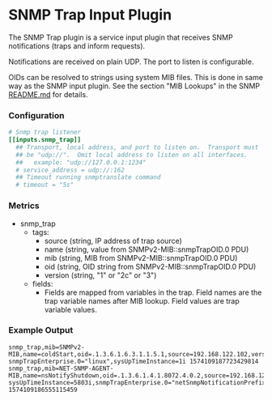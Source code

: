 # SNMP Trap Input Plugin

The SNMP Trap plugin is a service input plugin that receives SNMP
notifications (traps and inform requests).

Notifications are received on plain UDP. The port to listen is
configurable.

OIDs can be resolved to strings using system MIB files. This is done
in same way as the SNMP input plugin. See the section "MIB Lookups" in
the SNMP [README.md](../snmp/README.md) for details.

### Configuration
```toml
# Snmp trap listener
[[inputs.snmp_trap]]
  ## Transport, local address, and port to listen on.  Transport must
  ## be "udp://".  Omit local address to listen on all interfaces.
  ##   example: "udp://127.0.0.1:1234"
  # service_address = udp://:162
  ## Timeout running snmptranslate command
  # timeout = "5s"
```

### Metrics

- snmp_trap
  - tags:
	- source (string, IP address of trap source)
	- name (string, value from SNMPv2-MIB::snmpTrapOID.0 PDU)
	- mib (string, MIB from SNMPv2-MIB::snmpTrapOID.0 PDU)
	- oid (string, OID string from SNMPv2-MIB::snmpTrapOID.0 PDU)
	- version (string, "1" or "2c" or "3")
  - fields:
	- Fields are mapped from variables in the trap. Field names are
      the trap variable names after MIB lookup. Field values are trap
      variable values.

### Example Output
```
snmp_trap,mib=SNMPv2-MIB,name=coldStart,oid=.1.3.6.1.6.3.1.1.5.1,source=192.168.122.102,version=2c snmpTrapEnterprise.0="linux",sysUpTimeInstance=1i 1574109187723429814
snmp_trap,mib=NET-SNMP-AGENT-MIB,name=nsNotifyShutdown,oid=.1.3.6.1.4.1.8072.4.0.2,source=192.168.122.102,version=2c sysUpTimeInstance=5803i,snmpTrapEnterprise.0="netSnmpNotificationPrefix" 1574109186555115459
```
